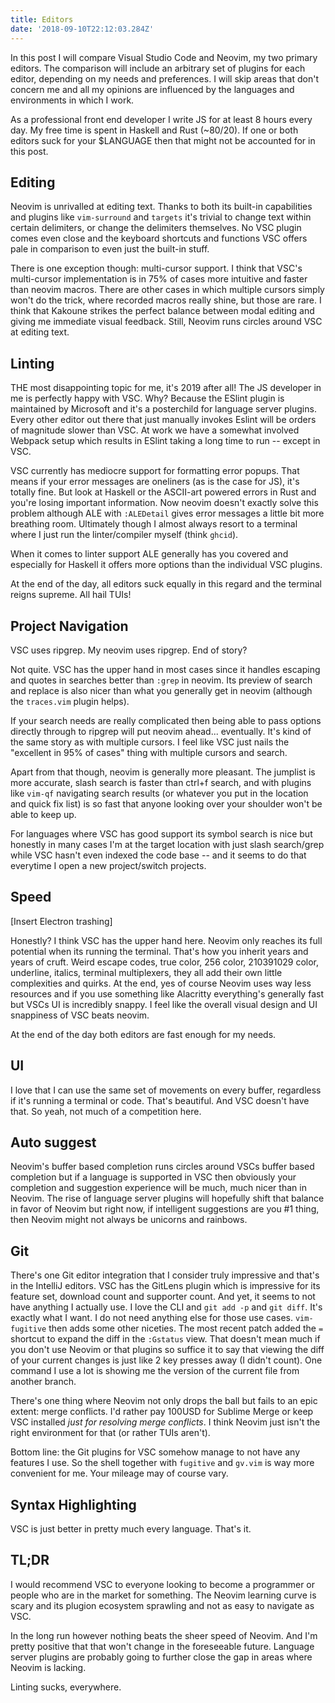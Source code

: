 ```yaml
---
title: Editors
date: '2018-09-10T22:12:03.284Z'
---
```


In this post I will compare Visual Studio Code and Neovim, my two primary
editors. The comparison will include an arbitrary set of plugins for each
editor, depending on my needs and preferences. I will skip areas that don't
concern me and all my opinions are influenced by the languages and environments
in which I work.

As a professional front end developer I write JS for at least 8 hours every
day. My free time is spent in Haskell and Rust (~80/20). If one or both editors
suck for your $LANGUAGE then that might not be accounted for in this post.

## Editing

Neovim is unrivalled at editing text. Thanks to both its built-in capabilities
and plugins like `vim-surround` and `targets` it's trivial to change text
within certain delimiters, or change the delimiters themselves. No VSC plugin
comes even close and the keyboard shortcuts and functions VSC offers pale in
comparison to even just the built-in stuff.

There is one exception though: multi-cursor support. I think that VSC's
multi-cursor implementation is in 75% of cases more intuitive and faster than
neovim macros. There are other cases in which multiple cursors simply won't do the
trick, where recorded macros really shine, but those are rare. I think that
Kakoune strikes the perfect balance between modal editing and giving me
immediate visual feedback. Still, Neovim runs circles around VSC at editing
text.

## Linting

THE most disappointing topic for me, it's 2019 after all! The JS developer in
me is perfectly happy with VSC. Why? Because the ESlint plugin is maintained by
Microsoft and it's a posterchild for language server plugins. Every other
editor out there that just manually invokes Eslint will be orders of magnitude
slower than VSC. At work we have a somewhat involved Webpack setup which
results in ESlint taking a long time to run -- except in VSC.

VSC currently has mediocre support for formatting error popups. That means if
your error messages are oneliners (as is the case for JS), it's totally fine.
But look at Haskell or the ASCII-art powered errors in Rust and you're losing
important information. Now neovim doesn't exactly solve this problem although
ALE with `:ALEDetail` gives error messages a little bit more breathing room.
Ultimately though I almost always resort to a terminal where I just run the
linter/compiler myself (think `ghcid`).

When it comes to linter support ALE generally has you covered and especially
for Haskell it offers more options than the individual VSC plugins.

At the end of the day, all editors suck equally in this regard and the terminal
reigns supreme. All hail TUIs!

## Project Navigation

VSC uses ripgrep. My neovim uses ripgrep. End of story?

Not quite. VSC has the upper hand in most cases since it handles escaping and
quotes in searches better than `:grep` in neovim. Its preview of search and
replace is also nicer than what you generally get in neovim (although
the `traces.vim` plugin helps).

If your search needs are really complicated then being able to pass options
directly through to ripgrep will put neovim ahead... eventually. It's kind of
the same story as with multiple cursors. I feel like VSC just nails the
"excellent in 95% of cases" thing with multiple cursors and search.

Apart from that though, neovim is generally more pleasant. The jumplist is more
accurate, slash search is faster than ctrl+f search, and with plugins like
`vim-qf` navigating search results (or whatever you put in the location and
quick fix list) is so fast that anyone looking over your shoulder won't be able
to keep up.

For languages where VSC has good support its symbol search is nice but honestly
in many cases I'm at the target location with just slash search/grep while VSC
hasn't even indexed the code base -- and it seems to do that everytime I open a
new project/switch projects.

## Speed

[Insert Electron trashing]

Honestly? I think VSC has the upper hand here. Neovim only reaches its full
potential when its running the terminal. That's how you inherit years and years
of cruft. Weird escape codes, true color, 256 color, 210391029 color,
underline, italics, terminal multiplexers, they all add their own little
complexities and quirks. At the end, yes of course Neovim uses way less
resources and if you use something like Alacritty everything's generally fast
but VSCs UI is incredibly snappy. I feel like the overall visual design and UI
snappiness of VSC beats neovim.

At the end of the day both editors are fast enough for my needs.

## UI

I love that I can use the same set of movements on every buffer, regardless if
it's running a terminal or code. That's beautiful. And VSC doesn't have that.
So yeah, not much of a competition here.

## Auto suggest

Neovim's buffer based completion runs circles around VSCs buffer based
completion but if a language is supported in VSC then obviously your completion
and suggestion experience will be much, much nicer than in Neovim. The rise of
language server plugins will hopefully shift that balance in favor of Neovim
but right now, if intelligent suggestions are you #1 thing, then Neovim might
not always be unicorns and rainbows.

## Git

There's one Git editor integration that I consider truly impressive and that's
in the IntelliJ editors. VSC has the GitLens plugin which is impressive for its
feature set, download count and supporter count. And yet, it seems to not have
anything I actually use. I love the CLI and `git add -p` and `git diff`. It's
exactly what I want. I do not need anything else for those use cases.
`vim-fugitive` then adds some other niceties. The most recent patch added the
`=` shortcut to expand the diff in the `:Gstatus` view. That doesn't mean much
if you don't use Neovim or that plugins so suffice it to say that viewing the
diff of your current changes is just like 2 key presses away (I didn't count).
One command I use a lot is showing me the version of the current file from
another branch.

There's one thing where Neovim not only drops the ball but fails to an epic
extent: merge conflicts. I'd rather pay 100USD for Sublime Merge or keep VSC
installed _just for resolving merge conflicts_. I think Neovim just isn't the
right environment for that (or rather TUIs aren't).

Bottom line: the Git plugins for VSC somehow manage to not have any features I
use. So the shell together with `fugitive` and `gv.vim` is way more convenient
for me. Your mileage may of course vary.

## Syntax Highlighting

VSC is just better in pretty much every language. That's it.

## TL;DR

I would recommend VSC to everyone looking to become a programmer or people who
are in the market for something. The Neovim learning curve is scary and its
plugion ecosystem sprawling and not as easy to navigate as VSC.

In the long run however nothing beats the sheer speed of Neovim. And I'm pretty
positive that that won't change in the foreseeable future. Language server
plugins are probably going to further close the gap in areas where Neovim is
lacking.

Linting sucks, everywhere.

